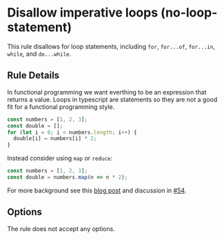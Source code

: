 # Disallow imperative loops (no-loop-statement)

This rule disallows for loop statements, including `for`, `for...of`, `for...in`, `while`, and `do...while`.

## Rule Details

In functional programming we want everthing to be an expression that returns a value. Loops in typescript are statements so they are not a good fit for a functional programming style.

```typescript
const numbers = [1, 2, 3];
const double = [];
for (let i = 0; i < numbers.length; i++) {
  double[i] = numbers[i] * 2;
}
```

Instead consider using `map` or `reduce`:

```typescript
const numbers = [1, 2, 3];
const double = numbers.map(n => n * 2);
```

For more background see this [blog post](https://hackernoon.com/rethinking-javascript-death-of-the-for-loop-c431564c84a8) and discussion in [#54](https://github.com/jonaskello/tslint-immutable/issues/54).

## Options

The rule does not accept any options.
